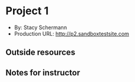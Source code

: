 # Project 1
+ By: Stacy Schermann
+ Production URL: <http://p2.sandboxtestsite.com>

## Outside resources



## Notes for instructor
